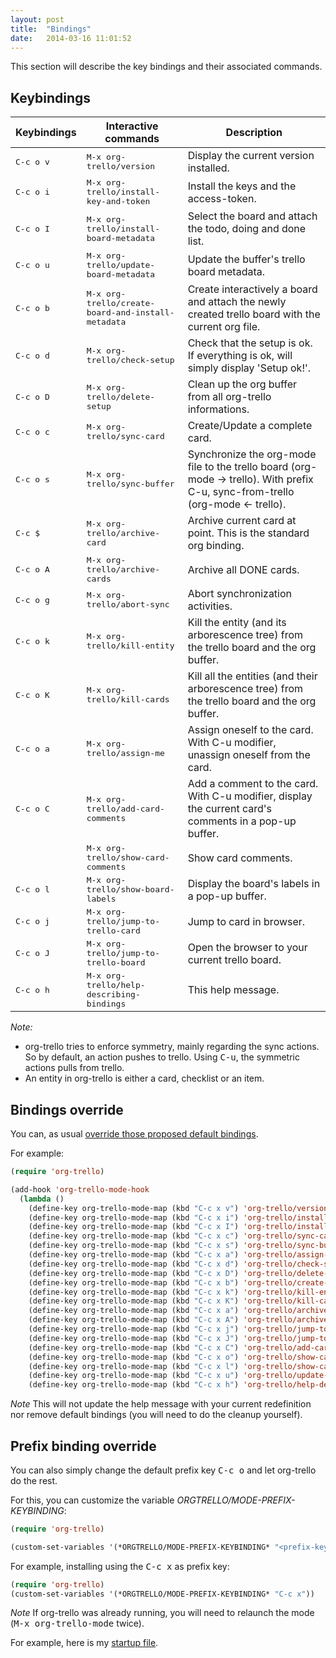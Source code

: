 ```yaml
---
layout: post
title:  "Bindings"
date:   2014-03-16 11:01:52
---
```


This section will describe the key bindings and their associated commands.

## Keybindings

Keybindings        | Interactive commands                                        | Description
-------------------|-------------------------------------------------------------|----------------------------------------------------------------------------------------------
<kbd>C-c o v</kbd> | <kbd>M-x org-trello/version</kbd>                           | Display the current version installed.
<kbd>C-c o i</kbd> | <kbd>M-x org-trello/install-key-and-token</kbd>             | Install the keys and the access-token.
<kbd>C-c o I</kbd> | <kbd>M-x org-trello/install-board-metadata</kbd>            | Select the board and attach the todo, doing and done list.
<kbd>C-c o u</kbd> | <kbd>M-x org-trello/update-board-metadata</kbd>             | Update the buffer's trello board metadata.
<kbd>C-c o b</kbd> | <kbd>M-x org-trello/create-board-and-install-metadata</kbd> | Create interactively a board and attach the newly created trello board with the current org file.
<kbd>C-c o d</kbd> | <kbd>M-x org-trello/check-setup</kbd>                       | Check that the setup is ok. If everything is ok, will simply display 'Setup ok!'.
<kbd>C-c o D</kbd> | <kbd>M-x org-trello/delete-setup</kbd>                      | Clean up the org buffer from all org-trello informations.
<kbd>C-c o c</kbd> | <kbd>M-x org-trello/sync-card</kbd>                         | Create/Update a complete card.
<kbd>C-c o s</kbd> | <kbd>M-x org-trello/sync-buffer</kbd>                       | Synchronize the org-mode file to the trello board (org-mode -> trello). With prefix C-u, sync-from-trello (org-mode <- trello).
<kbd>C-c $</kbd>   | <kbd>M-x org-trello/archive-card</kbd>                      | Archive current card at point. This is the standard org binding.
<kbd>C-c o A</kbd> | <kbd>M-x org-trello/archive-cards</kbd>                     | Archive all DONE cards.
<kbd>C-c o g</kbd> | <kbd>M-x org-trello/abort-sync</kbd>                        | Abort synchronization activities.
<kbd>C-c o k</kbd> | <kbd>M-x org-trello/kill-entity</kbd>                       | Kill the entity (and its arborescence tree) from the trello board and the org buffer.
<kbd>C-c o K</kbd> | <kbd>M-x org-trello/kill-cards</kbd>                        | Kill all the entities (and their arborescence tree) from the trello board and the org buffer.
<kbd>C-c o a</kbd> | <kbd>M-x org-trello/assign-me</kbd>                         | Assign oneself to the card. With C-u modifier, unassign oneself from the card.
<kbd>C-c o C</kbd> | <kbd>M-x org-trello/add-card-comments</kbd>                 | Add a comment to the card. With C-u modifier, display the current card's comments in a pop-up buffer.
                   | <kbd>M-x org-trello/show-card-comments</kbd>                | Show card comments.
<kbd>C-c o l</kbd> | <kbd>M-x org-trello/show-board-labels</kbd>                 | Display the board's labels in a pop-up buffer.
<kbd>C-c o j</kbd> | <kbd>M-x org-trello/jump-to-trello-card</kbd>               | Jump to card in browser.
<kbd>C-c o J</kbd> | <kbd>M-x org-trello/jump-to-trello-board</kbd>              | Open the browser to your current trello board.
<kbd>C-c o h</kbd> | <kbd>M-x org-trello/help-describing-bindings</kbd>          | This help message.

*Note:*

- org-trello tries to enforce symmetry, mainly regarding the sync actions.
So by default, an action pushes to trello. Using <kbd>C-u</kbd>, the symmetric actions pulls from trello.
- An entity in org-trello is either a card, checklist or an item.

## Bindings override

You can, as usual [override those proposed default bindings](http://ergoemacs.org/emacs/reclaim_keybindings.html).

For example:

``` lisp
(require 'org-trello)

(add-hook 'org-trello-mode-hook
  (lambda ()
    (define-key org-trello-mode-map (kbd "C-c x v") 'org-trello/version)
    (define-key org-trello-mode-map (kbd "C-c x i") 'org-trello/install-key-and-token)
    (define-key org-trello-mode-map (kbd "C-c x I") 'org-trello/install-board-metadata)
    (define-key org-trello-mode-map (kbd "C-c x c") 'org-trello/sync-card)
    (define-key org-trello-mode-map (kbd "C-c x s") 'org-trello/sync-buffer)
    (define-key org-trello-mode-map (kbd "C-c x a") 'org-trello/assign-me)
    (define-key org-trello-mode-map (kbd "C-c x d") 'org-trello/check-setup)
    (define-key org-trello-mode-map (kbd "C-c x D") 'org-trello/delete-setup)
    (define-key org-trello-mode-map (kbd "C-c x b") 'org-trello/create-board-and-install-metadata)
    (define-key org-trello-mode-map (kbd "C-c x k") 'org-trello/kill-entity)
    (define-key org-trello-mode-map (kbd "C-c x K") 'org-trello/kill-cards)
    (define-key org-trello-mode-map (kbd "C-c x a") 'org-trello/archive-card)
    (define-key org-trello-mode-map (kbd "C-c x A") 'org-trello/archive-cards)
    (define-key org-trello-mode-map (kbd "C-c x j") 'org-trello/jump-to-trello-card)
    (define-key org-trello-mode-map (kbd "C-c x J") 'org-trello/jump-to-trello-board)
    (define-key org-trello-mode-map (kbd "C-c x C") 'org-trello/add-card-comments)
    (define-key org-trello-mode-map (kbd "C-c x o") 'org-trello/show-card-comments)
    (define-key org-trello-mode-map (kbd "C-c x l") 'org-trello/show-card-labels)
    (define-key org-trello-mode-map (kbd "C-c x u") 'org-trello/update-board-metadata)
    (define-key org-trello-mode-map (kbd "C-c x h") 'org-trello/help-describing-bindings)))
```

*Note* This will not update the help message with your current redefinition nor remove default bindings (you will need to do the cleanup yourself).

## Prefix binding override

You can also simply change the default prefix key <kbd>C-c o</kbd> and let org-trello do the rest.

For this, you can customize the variable *ORGTRELLO/MODE-PREFIX-KEYBINDING*:

``` lisp
(require 'org-trello)

(custom-set-variables '(*ORGTRELLO/MODE-PREFIX-KEYBINDING* "<prefix-key>"))
```

For example, installing using the <kbd>C-c x</kbd> as prefix key:

``` lisp
(require 'org-trello)
(custom-set-variables '(*ORGTRELLO/MODE-PREFIX-KEYBINDING* "C-c x"))
```

*Note* If org-trello was already running, you will need to relaunch the mode (<kbd>M-x org-trello-mode</kbd> twice).

For example, here is my [startup file](https://github.com/ardumont/orgmode-pack/blob/master/init.el#L3).
